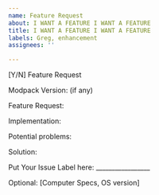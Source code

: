 ```yaml
---
name: Feature Request
about: I WANT A FEATURE I WANT A FEATURE
title: I WANT A FEATURE I WANT A FEATURE
labels: Greg, enhancement
assignees: ''

---
```


[Y/N] Feature Request

Modpack Version: (if any)

Feature Request:

Implementation:

Potential problems:

Solution:

Put Your Issue Label here: _________________

Optional: [Computer Specs, OS version]
